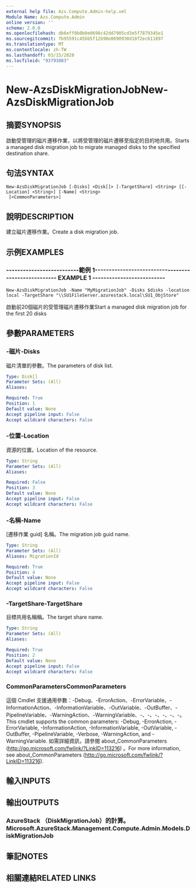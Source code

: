 ```yaml
---
external help file: Azs.Compute.Admin-help.xml
Module Name: Azs.Compute.Admin
online version: ''
schema: 2.0.0
ms.openlocfilehash: db6eff0b0b0e0698c42dd7905cd3e5f7879345e1
ms.sourcegitcommit: fb95591c45bb5f12b98e0690938d18f2ec611897
ms.translationtype: MT
ms.contentlocale: zh-TW
ms.lasthandoff: 03/15/2020
ms.locfileid: "93793883"
---
```

# <span data-ttu-id="aac25-101">New-AzsDiskMigrationJob</span><span class="sxs-lookup"><span data-stu-id="aac25-101">New-AzsDiskMigrationJob</span></span>

## <span data-ttu-id="aac25-102">摘要</span><span class="sxs-lookup"><span data-stu-id="aac25-102">SYNOPSIS</span></span>
<span data-ttu-id="aac25-103">啟動受管理的磁片遷移作業，以將受管理的磁片遷移至指定的目的地共用。</span><span class="sxs-lookup"><span data-stu-id="aac25-103">Starts a managed disk migration job to migrate managed disks to the specified destination share.</span></span>

## <span data-ttu-id="aac25-104">句法</span><span class="sxs-lookup"><span data-stu-id="aac25-104">SYNTAX</span></span>

```
New-AzsDiskMigrationJob [-Disks] <Disk[]> [-TargetShare] <String> [[-Location] <String>] [-Name] <String>
 [<CommonParameters>]
```

## <span data-ttu-id="aac25-105">說明</span><span class="sxs-lookup"><span data-stu-id="aac25-105">DESCRIPTION</span></span>
<span data-ttu-id="aac25-106">建立磁片遷移作業。</span><span class="sxs-lookup"><span data-stu-id="aac25-106">Create a disk migration job.</span></span>

## <span data-ttu-id="aac25-107">示例</span><span class="sxs-lookup"><span data-stu-id="aac25-107">EXAMPLES</span></span>

### <span data-ttu-id="aac25-108">--------------------------範例 1--------------------------</span><span class="sxs-lookup"><span data-stu-id="aac25-108">-------------------------- EXAMPLE 1 --------------------------</span></span>
```
New-AzsDiskMigrationJob -Name "MyMigrationJob" -Disks $disks -location local -TargetShare "\\SU1FileServer.azurestack.local\SU1_ObjStore"
```

<span data-ttu-id="aac25-109">啟動前20個磁片的受管理磁片遷移作業</span><span class="sxs-lookup"><span data-stu-id="aac25-109">Start a managed disk migration job for the first 20 disks</span></span>

## <span data-ttu-id="aac25-110">參數</span><span class="sxs-lookup"><span data-stu-id="aac25-110">PARAMETERS</span></span>

### <span data-ttu-id="aac25-111">-磁片</span><span class="sxs-lookup"><span data-stu-id="aac25-111">-Disks</span></span>
<span data-ttu-id="aac25-112">磁片清單的參數。</span><span class="sxs-lookup"><span data-stu-id="aac25-112">The parameters of disk list.</span></span>

```yaml
Type: Disk[]
Parameter Sets: (All)
Aliases: 

Required: True
Position: 1
Default value: None
Accept pipeline input: False
Accept wildcard characters: False
```

### <span data-ttu-id="aac25-113">-位置</span><span class="sxs-lookup"><span data-stu-id="aac25-113">-Location</span></span>
<span data-ttu-id="aac25-114">資源的位置。</span><span class="sxs-lookup"><span data-stu-id="aac25-114">Location of the resource.</span></span>

```yaml
Type: String
Parameter Sets: (All)
Aliases: 

Required: False
Position: 3
Default value: None
Accept pipeline input: False
Accept wildcard characters: False
```

### <span data-ttu-id="aac25-115">-名稱</span><span class="sxs-lookup"><span data-stu-id="aac25-115">-Name</span></span>
<span data-ttu-id="aac25-116">[遷移作業 guid] 名稱。</span><span class="sxs-lookup"><span data-stu-id="aac25-116">The migration job guid name.</span></span>

```yaml
Type: String
Parameter Sets: (All)
Aliases: MigrationId

Required: True
Position: 4
Default value: None
Accept pipeline input: False
Accept wildcard characters: False
```

### <span data-ttu-id="aac25-117">-TargetShare</span><span class="sxs-lookup"><span data-stu-id="aac25-117">-TargetShare</span></span>
<span data-ttu-id="aac25-118">目標共用名稱稱。</span><span class="sxs-lookup"><span data-stu-id="aac25-118">The target share name.</span></span>

```yaml
Type: String
Parameter Sets: (All)
Aliases: 

Required: True
Position: 2
Default value: None
Accept pipeline input: False
Accept wildcard characters: False
```

### <span data-ttu-id="aac25-119">CommonParameters</span><span class="sxs-lookup"><span data-stu-id="aac25-119">CommonParameters</span></span>
<span data-ttu-id="aac25-120">這個 Cmdlet 支援通用參數：-Debug、-ErrorAction、-ErrorVariable、-InformationAction、-InformationVariable、-OutVariable、-OutBuffer、-PipelineVariable、-WarningAction、-WarningVariable、-、-、-、-、-、-。</span><span class="sxs-lookup"><span data-stu-id="aac25-120">This cmdlet supports the common parameters: -Debug, -ErrorAction, -ErrorVariable, -InformationAction, -InformationVariable, -OutVariable, -OutBuffer, -PipelineVariable, -Verbose, -WarningAction, and -WarningVariable.</span></span> <span data-ttu-id="aac25-121">如需詳細資訊，請參閱 about_CommonParameters (http://go.microsoft.com/fwlink/?LinkID=113216) 。</span><span class="sxs-lookup"><span data-stu-id="aac25-121">For more information, see about_CommonParameters (http://go.microsoft.com/fwlink/?LinkID=113216).</span></span>

## <span data-ttu-id="aac25-122">輸入</span><span class="sxs-lookup"><span data-stu-id="aac25-122">INPUTS</span></span>

## <span data-ttu-id="aac25-123">輸出</span><span class="sxs-lookup"><span data-stu-id="aac25-123">OUTPUTS</span></span>

### <span data-ttu-id="aac25-124">AzureStack （DiskMigrationJob）的計算。</span><span class="sxs-lookup"><span data-stu-id="aac25-124">Microsoft.AzureStack.Management.Compute.Admin.Models.DiskMigrationJob</span></span>

## <span data-ttu-id="aac25-125">筆記</span><span class="sxs-lookup"><span data-stu-id="aac25-125">NOTES</span></span>

## <span data-ttu-id="aac25-126">相關連結</span><span class="sxs-lookup"><span data-stu-id="aac25-126">RELATED LINKS</span></span>

